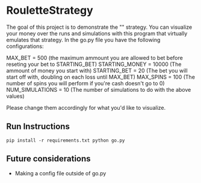 ﻿# RouletteStrategy

The goal of this project is to demonstrate the "" strategy. You can visualize your money over the runs and simulations with this program that virtually emulates that strategy. In the go.py file you have the following configurations:

MAX_BET = 500 (the maximum ammount you are allowed to bet before reseting your bet to STARTING_BET)
STARTING_MONEY = 10000 (The ammount of money you start with)
STARTING_BET = 20 (The bet you will start off with, doubling on each loss until MAX_BET)
MAX_SPINS = 100 (The number of spins you will perform if you're cash doesn't go to 0)
NUM_SIMULATIONS = 10 (The number of simulations to do with the above values)

Please change them accordingly for what you'd like to visualize.

## Run Instructions 

`pip install -r requirements.txt
python go.py`

## Future considerations

- Making a config file outside of go.py

